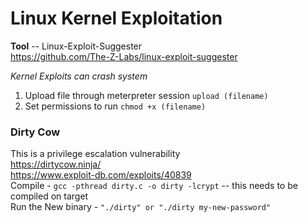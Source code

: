 # Linux Kernel Exploitation

**Tool** -- Linux-Exploit-Suggester  
https://github.com/The-Z-Labs/linux-exploit-suggester

_Kernel Exploits can crash system_  
1. Upload file through meterpreter session ```upload (filename)```
2. Set permissions to run ```chmod +x (filename)```

### Dirty Cow
This is a privilege escalation vulnerability  
https://dirtycow.ninja/  
https://www.exploit-db.com/exploits/40839  
Compile - ```gcc -pthread dirty.c -o dirty -lcrypt``` -- this needs to be compiled on target  
Run the New binary -  ```"./dirty" or "./dirty my-new-password"```  
